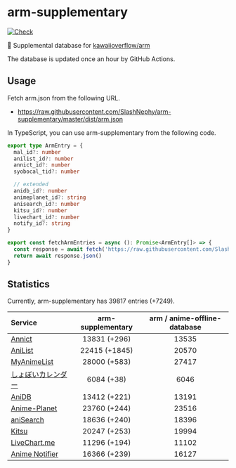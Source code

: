 # arm-supplementary

[![Check](https://github.com/SlashNephy/arm-supplementary/actions/workflows/check-node.yml/badge.svg)](https://github.com/SlashNephy/arm-supplementary/actions/workflows/check-node.yml)

💊 Supplemental database for [kawaiioverflow/arm](https://github.com/kawaiioverflow/arm)

The database is updated once an hour by GitHub Actions.

## Usage

Fetch arm.json from the following URL.

- https://raw.githubusercontent.com/SlashNephy/arm-supplementary/master/dist/arm.json

In TypeScript, you can use arm-supplementary from the following code.

```TypeScript
export type ArmEntry = {
  mal_id?: number
  anilist_id?: number
  annict_id?: number
  syobocal_tid?: number

  // extended
  anidb_id?: number
  animeplanet_id?: string
  anisearch_id?: number
  kitsu_id?: number
  livechart_id?: number
  notify_id?: string
}

export const fetchArmEntries = async (): Promise<ArmEntry[]> => {
  const response = await fetch('https://raw.githubusercontent.com/SlashNephy/arm-supplementary/master/dist/arm.json')
  return await response.json()
}
```

## Statistics

Currently, arm-supplementary has 39817 entries (+7249).

| Service                                     | arm-supplementary | arm / anime-offline-database |
| :------------------------------------------ | :---------------: | :--------------------------: |
| [Annict](https://annict.com)                |   13831 (+296)    |            13535             |
| [AniList](https://anilist.co)               |   22415 (+1845)   |            20570             |
| [MyAnimeList](https://myanimelist.net)      |   28000 (+583)    |            27417             |
| [しょぼいカレンダー](https://cal.syoboi.jp) |    6084 (+38)     |             6046             |
| [AniDB](https://anidb.net)                  |   13412 (+221)    |            13191             |
| [Anime-Planet](https://anime-planet.com)    |   23760 (+244)    |            23516             |
| [aniSearch](https://anisearch.com)          |   18636 (+240)    |            18396             |
| [Kitsu](https://kitsu.io)                   |   20247 (+253)    |            19994             |
| [LiveChart.me](https://livechart.me)        |   11296 (+194)    |            11102             |
| [Anime Notifier](https://notify.moe)        |   16366 (+239)    |            16127             |
